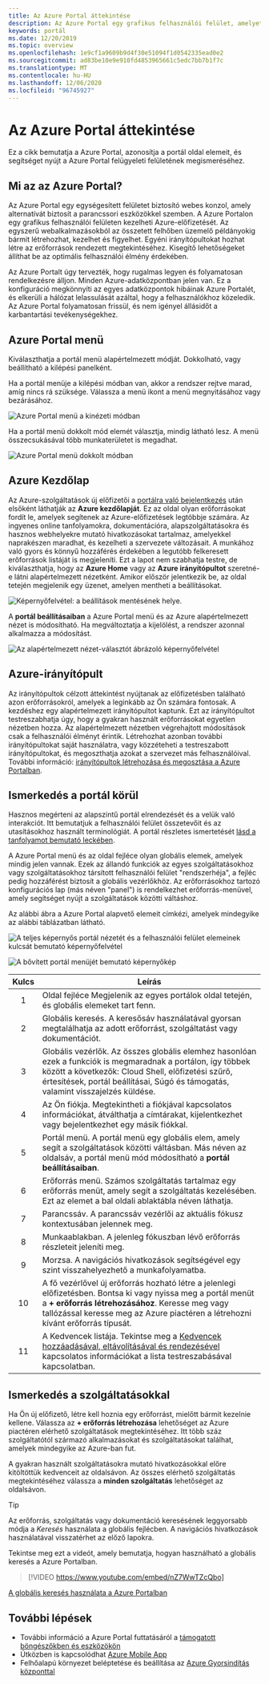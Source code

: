 ```yaml
---
title: Az Azure Portal áttekintése
description: Az Azure Portal egy grafikus felhasználói felület, amelyet az Azure-szolgáltatások kezeléséhez használhat. Megtudhatja, hogyan navigálhat és kereshet erőforrásokat a Azure Portalban.
keywords: portál
ms.date: 12/20/2019
ms.topic: overview
ms.openlocfilehash: 1e9cf1a9609b9d4f30e51094f1d0542335ead0e2
ms.sourcegitcommit: ad83be10e9e910fd4853965661c5edc7bb7b1f7c
ms.translationtype: MT
ms.contentlocale: hu-HU
ms.lasthandoff: 12/06/2020
ms.locfileid: "96745927"
---
```

# <a name="azure-portal-overview"></a>Az Azure Portal áttekintése

Ez a cikk bemutatja a Azure Portal, azonosítja a portál oldal elemeit, és segítséget nyújt a Azure Portal felügyeleti felületének megismeréséhez.

## <a name="what-is-the-azure-portal"></a>Mi az az Azure Portal?

Az Azure Portal egy egységesített felületet biztosító webes konzol, amely alternatívát biztosít a parancssori eszközökkel szemben. A Azure Portalon egy grafikus felhasználói felületen kezelheti Azure-előfizetését. Az egyszerű webalkalmazásokból az összetett felhőben üzemelő példányokig bármit létrehozhat, kezelhet és figyelhet. Egyéni irányítópultokat hozhat létre az erőforrások rendezett megtekintéséhez. Kisegítő lehetőségeket állíthat be az optimális felhasználói élmény érdekében.

Az Azure Portalt úgy tervezték, hogy rugalmas legyen és folyamatosan rendelkezésre álljon. Minden Azure-adatközpontban jelen van. Ez a konfiguráció megkönnyíti az egyes adatközpontok hibáinak Azure Portalét, és elkerüli a hálózat lelassulását azáltal, hogy a felhasználókhoz közeledik. Az Azure Portal folyamatosan frissül, és nem igényel állásidőt a karbantartási tevékenységekhez.

## <a name="azure-portal-menu"></a>Azure Portal menü

Kiválaszthatja a portál menü alapértelmezett módját. Dokkolható, vagy beállítható a kilépési panelként.

Ha a portál menüje a kilépési módban van, akkor a rendszer rejtve marad, amíg nincs rá szüksége. Válassza a menü ikont a menü megnyitásához vagy bezárásához.

![Azure Portal menü a kinézeti módban](./media/azure-portal-overview/azure-portal-overview-portal-menu-flyout.png)

Ha a portál menü dokkolt mód elemét választja, mindig látható lesz. A menü összecsukásával több munkaterületet is megadhat.

![Azure Portal menü dokkolt módban](./media/azure-portal-overview/azure-portal-overview-portal-menu-expandcollapse.png)

## <a name="azure-home"></a>Azure Kezdőlap

Az Azure-szolgáltatások új előfizetői a [portálra való bejelentkezés](https://portal.azure.com) után elsőként láthatják az **Azure kezdőlapját**. Ez az oldal olyan erőforrásokat fordít le, amelyek segítenek az Azure-előfizetések legtöbbje számára. Az ingyenes online tanfolyamokra, dokumentációra, alapszolgáltatásokra és hasznos webhelyekre mutató hivatkozásokat tartalmaz, amelyekkel naprakészen maradhat, és kezelheti a szervezete változásait. A munkához való gyors és könnyű hozzáférés érdekében a legutóbb felkeresett erőforrások listáját is megjeleníti. Ezt a lapot nem szabhatja testre, de kiválaszthatja, hogy az **Azure Home** vagy az **Azure irányítópultot** szeretné-e látni alapértelmezett nézetként. Amikor először jelentkezik be, az oldal tetején megjelenik egy üzenet, amelyen mentheti a beállításokat.

![Képernyőfelvétel: a beállítások mentésének helye.](./media/azure-portal-overview/azure-portal-default-view.png)

A **portál beállításaiban** a Azure Portal menü és az Azure alapértelmezett nézet is módosítható. Ha megváltoztatja a kijelölést, a rendszer azonnal alkalmazza a módosítást.

![Az alapértelmezett nézet-választót ábrázoló képernyőfelvétel](./media/azure-portal-overview/azure-portal-overview-portal-settings-menu-home.png)

## <a name="azure-dashboard"></a>Azure-irányítópult

Az irányítópultok célzott áttekintést nyújtanak az előfizetésben található azon erőforrásokról, amelyek a leginkább az Ön számára fontosak. A kezdéshez egy alapértelmezett irányítópultot kaptunk. Ezt az irányítópultot testreszabhatja úgy, hogy a gyakran használt erőforrásokat egyetlen nézetben hozza. Az alapértelmezett nézetben végrehajtott módosítások csak a felhasználói élményt érintik. Létrehozhat azonban további irányítópultokat saját használatra, vagy közzéteheti a testreszabott irányítópultokat, és megoszthatja azokat a szervezet más felhasználóival. További információ: [irányítópultok létrehozása és megosztása a Azure Portalban](../azure-portal/azure-portal-dashboards.md).

## <a name="getting-around-the-portal"></a>Ismerkedés a portál körül

Hasznos megérteni az alapszintű portál elrendezését és a velük való interakciót. Itt bemutatjuk a felhasználói felület összetevőit és az utasításokhoz használt terminológiát. A portál részletes ismertetését [lásd a tanfolyamot bemutató leckében](/learn/modules/tour-azure-portal/3-navigate-the-portal).

A Azure Portal menü és az oldal fejléce olyan globális elemek, amelyek mindig jelen vannak. Ezek az állandó funkciók az egyes szolgáltatásokhoz vagy szolgáltatásokhoz társított felhasználói felület "rendszerhéja", a fejléc pedig hozzáférést biztosít a globális vezérlőkhöz. Az erőforrásokhoz tartozó konfigurációs lap (más néven "panel") is rendelkezhet erőforrás-menüvel, amely segítséget nyújt a szolgáltatások közötti váltáshoz.

Az alábbi ábra a Azure Portal alapvető elemeit címkézi, amelyek mindegyike az alábbi táblázatban látható.

![A teljes képernyős portál nézetét és a felhasználói felület elemeinek kulcsát bemutató képernyőfelvétel](./media/azure-portal-overview/azure-portal-overview-portal-callouts.png)

![A bővített portál menüjét bemutató képernyőkép](./media/azure-portal-overview/azure-portal-overview-portal-menu-callouts.png)

|Kulcs|Leírás
|:---:|---|
|1|Oldal fejléce Megjelenik az egyes portálok oldal tetején, és globális elemeket tart fenn.|
|2| Globális keresés. A keresősáv használatával gyorsan megtalálhatja az adott erőforrást, szolgáltatást vagy dokumentációt.|
|3|Globális vezérlők. Az összes globális elemhez hasonlóan ezek a funkciók is megmaradnak a portálon, így többek között a következők: Cloud Shell, előfizetési szűrő, értesítések, portál beállításai, Súgó és támogatás, valamint visszajelzés küldése.|
|4|Az Ön fiókja. Megtekintheti a fiókjával kapcsolatos információkat, átválthatja a címtárakat, kijelentkezhet vagy bejelentkezhet egy másik fiókkal.|
|5|Portál menü. A portál menü egy globális elem, amely segít a szolgáltatások közötti váltásban. Más néven az oldalsáv, a portál menü mód módosítható a **portál beállításaiban**.|
|6|Erőforrás menü. Számos szolgáltatás tartalmaz egy erőforrás menüt, amely segít a szolgáltatás kezelésében. Ezt az elemet a bal oldali ablaktábla néven láthatja.|
|7|Parancssáv. A parancssáv vezérlői az aktuális fókusz kontextusában jelennek meg.|
|8|Munkaablakban.  A jelenleg fókuszban lévő erőforrás részleteit jeleníti meg.|
|9|Morzsa. A navigációs hivatkozások segítségével egy szint visszahelyezhető a munkafolyamatba.|
|10|A fő vezérlővel új erőforrás hozható létre a jelenlegi előfizetésben. Bontsa ki vagy nyissa meg a portál menüt a **+ erőforrás létrehozásához**. Keresse meg vagy tallózással keresse meg az Azure piactéren a létrehozni kívánt erőforrás típusát.|
|11|A Kedvencek listája. Tekintse meg a [Kedvencek hozzáadásával, eltávolításával és rendezésével](../azure-portal/azure-portal-add-remove-sort-favorites.md) kapcsolatos információkat a lista testreszabásával kapcsolatban.|

## <a name="get-started-with-services"></a>Ismerkedés a szolgáltatásokkal

Ha Ön új előfizető, létre kell hoznia egy erőforrást, mielőtt bármit kezelnie kellene. Válassza az **+ erőforrás létrehozása** lehetőséget az Azure piactéren elérhető szolgáltatások megtekintéséhez. Itt több száz szolgáltatótól származó alkalmazásokat és szolgáltatásokat találhat, amelyek mindegyike az Azure-ban fut.

A gyakran használt szolgáltatásokra mutató hivatkozásokkal előre kitöltöttük kedvenceit az oldalsávon.  Az összes elérhető szolgáltatás megtekintéséhez válassza a **minden szolgáltatás** lehetőséget az oldalsávon.

> [!TIP]
> Az erőforrás, szolgáltatás vagy dokumentáció keresésének leggyorsabb módja a *Keresés* használata a globális fejlécben. A navigációs hivatkozások használatával visszatérhet az előző lapokra.
>
Tekintse meg ezt a videót, amely bemutatja, hogyan használható a globális keresés a Azure Portalban.


> [!VIDEO https://www.youtube.com/embed/nZ7WwTZcQbo]

[A globális keresés használata a Azure Portalban](https://www.youtube.com/watch?v=nZ7WwTZcQbo)

## <a name="next-steps"></a>További lépések

* További információ a Azure Portal futtatásáról a [támogatott böngészőkben és eszközökön](../azure-portal/azure-portal-supported-browsers-devices.md)
* Útközben is kapcsolódhat [Azure Mobile App](https://azure.microsoft.com/features/azure-portal/mobile-app/)
* Felhőalapú környezet beléptetése és beállítása az [Azure Gyorsindítás központtal](../azure-portal/azure-portal-quickstart-center.md)